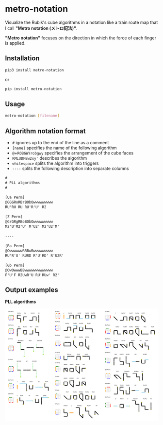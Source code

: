 # metro-notation

Visualize the Rubik's cube algorithms in a notation like a train route map that I call **"Metro notation (メトロ記法)"**.

**"Metro notation"** focuses on the direction in which the force of each finger is applied.

## Installation

```sh
pip3 install metro-notation
```

or

```sh
pip install metro-notation
```

## Usage

```sh
metro-notation [filename]
```

## Algorithm notation format

- ``#`` ignores up to the end of the line as a comment
- ``[name]`` specifies the name of the following algorithm
- ``@``+``ROBGWYrobgwy`` specifies the arrangement of the cube faces
- ``RMLUDFBw2xy'`` describes the algorithm
- ``whitespace`` splits the algorithm into triggers
- ``----`` splits the following description into separate columns

```
#
# PLL algorithms
#

[Ua Perm]
@GGGRoRBrBObOwwwwwwwww
RU'RU RU RU'R'U' R2

[Z Perm]
@GrGRgRBoBObOwwwwwwwww
M2'U'M2'U' M'U2' M2'U2'M'

----

[Ra Perm]
@OwwwwwwRRBwBwwwwwwwww
RU'R'U' RURD R'U'RD' R'U2R'

[Gb Perm]
@OwOwwwBBwwwwwwwwwwwww
F'U'F R2UwR'U RU'RUw' R2'
```

## Output examples

**PLL algorithms**

<img src="images/pll-algorithms.png">
